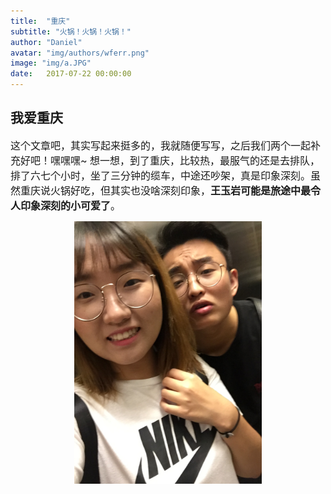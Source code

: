 ```yaml
---
title:  "重庆"
subtitle: "火锅！火锅！火锅！"
author: "Daniel"
avatar: "img/authors/wferr.png"
image: "img/a.JPG"
date:   2017-07-22 00:00:00
---
```


## 我爱重庆

<font size="3">这个文章吧，其实写起来挺多的，我就随便写写，之后我们两个一起补充好吧！嘿嘿嘿~
想一想，到了重庆，比较热，最服气的还是去排队，排了六七个小时，坐了三分钟的缆车，中途还吵架，真是印象深刻。虽然重庆说火锅好吃，但其实也没啥深刻印象，**王玉岩可能是旅途中最令人印象深刻的小可爱了**。
</font><br />



<p align="center">
    <img src="img/1.jpg" alt="Sample"  width="300" height="420">
    <p align="center">
        <em></em>
    </p>
</p>


